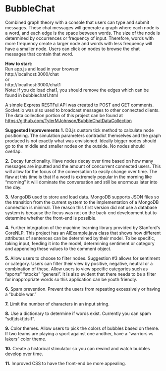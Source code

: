 # BubbleChat  

Combined graph theory with a console that users can type and submit messages. These chat messages will generate a graph where each node is a word, and each edge is the space between words. The size of the node is determined by occurrences or frequency of input. Therefore, words with more frequency create a larger node and words with less frequency will have a smaller node. Users can click on nodes to browse the chat messages that contain that word.  

**How to start:**  
Run app.js and load in your browser  
http://localhost:3000/chat   
or  
http://localhost:3000/chat1   
Note: if you do load chat1, you should remove the edges which can be found in bubblechat1.html  

A simple Express RESTFul API was created to POST and GET comments.  
Socket.io was also used to broadcast messages to other connected clients.  
The data collection portion of this project can be found at https://github.com/TylerMJohnson/BubbleChatDataCollection  
  
  
  
  
  
  
  
**Suggested Improvements**
**1.** D3.js custom tick method to calculate node positioning. The simulation parameters contradict themselves and the graph produced is not exactly what was envisioned. Ideally bigger nodes should go to the middle and smaller nodes on the outside. No nodes should overlap.  

**2.** Decay functionality. Have nodes decay over time based on how many messages are inputted and the amount of concurrent connected users. This will allow for the focus of the conversation to easily change over time. The flaw at this time is that if a word is extremely popular in the morning like “morning” it will dominate the conversation and still be enormous later into the day.  

**3.** MongoDB used to store and load data. MongoDB supports JSON files so the transition from the current system to the implementation of a MongoDB connection is minimal. The reason this first version did not use a database system is because the focus was not on the back-end development but to determine whether the front-end is possible.  

**4.** Further integration of the machine learning library provided by Stanford's CoreNLP. This project has an AIExample.java class that shows how different attributes of sentences can be determined by their model. To be specific, taking input, feeding it into the model, determining sentiment or category and appending these values to the comment object.  

**5.** Allow users to choose to filter nodes. Suggestion #3 allows for sentiment or category. Users can filter their view by positive, negative, neutral or a combination of these. Allow users to view specific categories such as “sports” “stocks” “general”. It is also evident that there needs to be a filter for inappropriate words so this application can be youth friendly.  

**6.** Spam prevention. Prevent the users from repeating excessively or having a “bubble war.”  

**7.** Limit the number of characters in an input string.  

**8.** Use a dictionary to determine if words exist. Currently you can spam “sdfjdskfjdslf”.  

**9.** Color themes. Allow users to pick the colors of bubbles based on theme. If two teams are playing a sport against one another, have a “warriors vs lakers” color theme.  

**10.** Create a historical stimulator so you can rewind and watch bubbles develop over time.  

**11.** Improved CSS to have the front-end be more appealing.  
